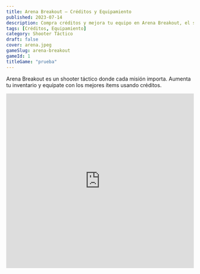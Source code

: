 ```yaml
---
title: Arena Breakout – Créditos y Equipamiento
published: 2023-07-14
description: Compra créditos y mejora tu equipo en Arena Breakout, el shooter táctico del momento.
tags: [Créditos, Equipamiento]
category: Shooter Táctico
draft: false
cover: arena.jpeg
gameSlug: arena-breakout 
gameId: 1 
titleGame: "prueba"
---
```


Arena Breakout es un shooter táctico donde cada misión importa. Aumenta tu inventario y equípate con los mejores ítems usando créditos.

<iframe width="100%" height="468" src="https://www.youtube.com/embed/yDhLf8s_zZg" title="Arena Breakout Trailer" frameborder="0" allowfullscreen></iframe>
